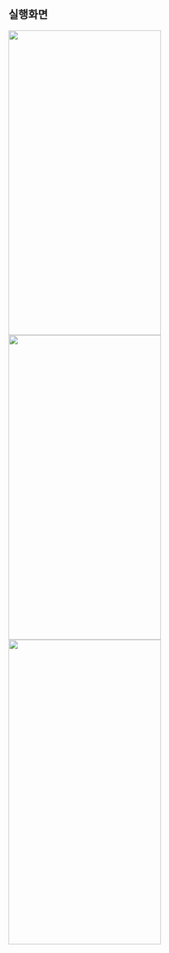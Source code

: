 ## 실행화면

<img src="https://user-images.githubusercontent.com/62470991/235345337-f7b0a972-3ab8-4c37-9e34-73dfd3f8a85d.png" width="300" height="600"/>

<img src="https://user-images.githubusercontent.com/62470991/235345374-ccce1148-a7a9-48fb-8751-e8a398afecae.png" width="300" height="600"/>

<img src="https://user-images.githubusercontent.com/62470991/235345386-7df95013-6711-4304-a8ea-8063ad061a93.png" width="300" height="600"/>